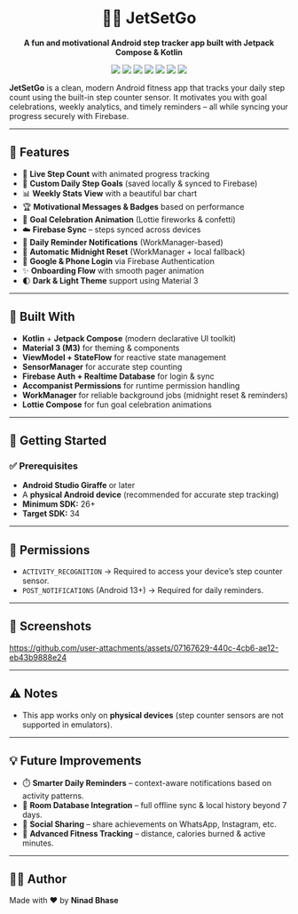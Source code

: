 <h1 align="center">🚶‍♂️ JetSetGo</h1>

<p align="center">
  <b>A fun and motivational Android step tracker app built with Jetpack Compose & Kotlin</b>
</p>

<p align="center">
  <img src="https://img.shields.io/badge/Kotlin-1DA1F2?style=for-the-badge&logo=kotlin&logoColor=white" />
  <img src="https://img.shields.io/badge/Jetpack%20Compose-4285F4?style=for-the-badge&logo=jetpackcompose&logoColor=white" />
  <img src="https://img.shields.io/badge/Firebase-FFCA28?style=for-the-badge&logo=firebase&logoColor=black" />
  <img src="https://img.shields.io/badge/WorkManager-34A853?style=for-the-badge&logo=android&logoColor=white" />
  <img src="https://img.shields.io/badge/Material%203-6200EE?style=for-the-badge&logo=materialdesign&logoColor=white" />
  <img src="https://img.shields.io/badge/License-MIT-blue?style=for-the-badge" />
  <img src="https://img.shields.io/badge/PRs-Welcome-brightgreen?style=for-the-badge&logo=github" />
</p>



**JetSetGo** is a clean, modern Android fitness app that tracks your daily step count using the built-in step counter sensor. It motivates you with goal celebrations, weekly analytics, and timely reminders – all while syncing your progress securely with Firebase.

---

## 📱 Features

- 🔢 **Live Step Count** with animated progress tracking  
- 🎯 **Custom Daily Step Goals** (saved locally & synced to Firebase)  
- 📊 **Weekly Stats View** with a beautiful bar chart  
- 🏆 **Motivational Messages & Badges** based on performance  
- 🎉 **Goal Celebration Animation** (Lottie fireworks & confetti)  
- ☁️ **Firebase Sync** – steps synced across devices  
- 🔔 **Daily Reminder Notifications** (WorkManager-based)  
- 🌙 **Automatic Midnight Reset** (WorkManager + local fallback)  
- 👤 **Google & Phone Login** via Firebase Authentication  
- ✨ **Onboarding Flow** with smooth pager animation  
- 🌓 **Dark & Light Theme** support using Material 3  

---

## 🧱 Built With

- **Kotlin** + **Jetpack Compose** (modern declarative UI toolkit)  
- **Material 3 (M3)** for theming & components  
- **ViewModel + StateFlow** for reactive state management  
- **SensorManager** for accurate step counting  
- **Firebase Auth + Realtime Database** for login & sync  
- **Accompanist Permissions** for runtime permission handling  
- **WorkManager** for reliable background jobs (midnight reset & reminders)  
- **Lottie Compose** for fun goal celebration animations  

---

## 🚀 Getting Started

### ✅ Prerequisites

- **Android Studio Giraffe** or later  
- A **physical Android device** (recommended for accurate step tracking)  
- **Minimum SDK:** 26+  
- **Target SDK:** 34  

---

## 🔐 Permissions

- `ACTIVITY_RECOGNITION` → Required to access your device’s step counter sensor.  
- `POST_NOTIFICATIONS` (Android 13+) → Required for daily reminders.

---

## 📸 Screenshots

https://github.com/user-attachments/assets/07167629-440c-4cb6-ae12-eb43b9888e24

---

## ⚠️ Notes

- This app works only on **physical devices** (step counter sensors are not supported in emulators).  

---

## 💡 Future Improvements


- ⏱️ **Smarter Daily Reminders** – context-aware notifications based on activity patterns.  
- 💾 **Room Database Integration** – full offline sync & local history beyond 7 days.  
- 🔗 **Social Sharing** – share achievements on WhatsApp, Instagram, etc.  
- 🧭 **Advanced Fitness Tracking** – distance, calories burned & active minutes. 

---

## 👨‍💻 Author

Made with ❤️ by **Ninad Bhase**

